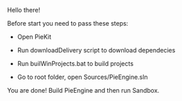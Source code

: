 
Hello there!

Before start you need to pass these steps:

- Open PieKit

- Run downloadDelivery script to download dependecies

- Run builWinProjects.bat to build projects

- Go to root folder, open Sources/PieEngine.sln

You are done! Build PieEngine and then run Sandbox.